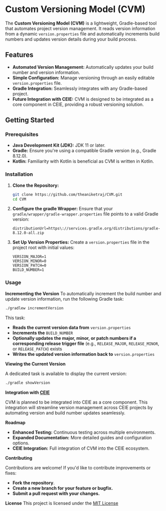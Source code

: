 # Custom Versioning Model (CVM)

The **Custom Versioning Model (CVM)** is a lightweight, Gradle-based tool that automates project version management. It reads version information from a dynamic `version.properties` file and automatically increments build numbers and updates version details during your build process.

## Features

- **Automated Version Management:** Automatically updates your build number and version information.
- **Simple Configuration:** Manage versioning through an easily editable `version.properties` file.
- **Gradle Integration:** Seamlessly integrates with any Gradle-based project.
- **Future Integration with CEIE:** CVM is designed to be integrated as a core component in CEIE, providing a robust versioning solution.

## Getting Started

### Prerequisites

- **Java Development Kit (JDK):** JDK 11 or later.
- **Gradle:** Ensure you're using a compatible Gradle version (e.g., Gradle 8.12.0).
- **Kotlin:** Familiarity with Kotlin is beneficial as CVM is written in Kotlin.

### Installation

1. **Clone the Repository:**
   
   ```bash
   git clone https://github.com/theaniketraj/CVM.git
   cd CVM
   ```
2. **Configure the gradle Wrapper:** Ensure that your ```gradle/wrapper/gradle-wrapper.properties``` file points to a valid Gradle version:
   
   ```properties
   distributionUrl=https\://services.gradle.org/distributions/gradle-8.12.0-all.zip
   ```
3. **Set Up Version Properties:** Create a ```version.properties``` file in the project root with initial values:
   
    ```properties
    VERSION_MAJOR=1
    VERSION_MINOR=0
    VERSION_PATCH=0
    BUILD_NUMBER=1
    ```

### Usage

**Incrementing the Version**
To automatically increment the build number and update version information, run the following Gradle task:
   ```bash
   ./gradlew incrementVersion
   ```
    
This task:

- **Reads the current version data from** ```version.properties```
- **Increments the** ```BUILD_NUMBER```
- **Optionally updates the major, minor, or patch numbers if a corresponding release trigger file** (e.g., ```RELEASE_MAJOR```, ```RELEASE_MINOR```, or ```RELEASE_PATCH```) exists
- **Writes the updated version information back to** ```version.properties```

**Viewing the Current Version**

A dedicated task is available to display the current version:
   ```bash
   ./gradle showVersion
   ```

**Integration with [CEIE](https://github.com/theaniketraj/ceie)**

CVM is planned to be integrated into CEIE as a core component. This integration will streamline version management across CEIE projects by automating version and build number updates seamlessly.

**Roadmap**

- **Enhanced Testing:** Continuous testing across multiple environments.
- **Expanded Documentation:** More detailed guides and configuration options.
- **CEIE Integration:** Full integration of CVM into the CEIE ecosystem.

**Contributing**

Contributions are welcome! If you'd like to contribute improvements or fixes:

- **Fork the repository**.
- **Create a new branch for your feature or bugfix.**
- **Submit a pull request with your changes.**

**License**
This project is licensed under the [MIT License](https://github.com/theaniketraj/CVM/blob/main/LICENSE)

